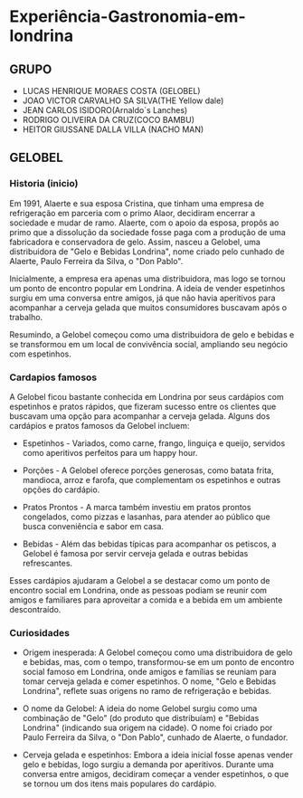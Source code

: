 # Experiência-Gastronomia-em-londrina
 ## GRUPO
 * LUCAS HENRIQUE MORAES COSTA (GELOBEL)
 * JOAO VICTOR CARVALHO SA SILVA(THE Yellow dale)
 * JEAN CARLOS ISIDORO(Arnaldo`s Lanches)
 * RODRIGO OLIVEIRA DA CRUZ(COCO BAMBU)
 * HEITOR GIUSSANE DALLA VILLA (NACHO MAN) 

 ## GELOBEL

 ### Historia (inicio)
  
  Em 1991, Alaerte e sua esposa Cristina, que tinham uma empresa de refrigeração em parceria com o primo 
  Alaor, decidiram encerrar a sociedade e mudar de ramo. Alaerte, com o apoio da esposa, propôs ao primo que a 
  dissolução da sociedade fosse paga com a produção de uma fabricadora e conservadora de gelo. Assim, nasceu a 
  Gelobel, uma distribuidora de "Gelo e Bebidas Londrina", nome criado pelo cunhado de Alaerte, Paulo Ferreira 
  da Silva, o "Don Pablo".


Inicialmente, a empresa era apenas uma distribuidora, mas logo se tornou um ponto de encontro popular em 
Londrina. A ideia de vender espetinhos surgiu em uma conversa entre amigos, já que não havia aperitivos para 
acompanhar a cerveja gelada que muitos consumidores buscavam após o trabalho.


Resumindo, a Gelobel começou como uma distribuidora de gelo e bebidas e se transformou em um local de 
convivência social, ampliando seu negócio com espetinhos.
### Cardapios famosos 

A Gelobel ficou bastante conhecida em Londrina por seus cardápios com espetinhos e pratos rápidos, que fizeram 
sucesso entre os clientes que buscavam uma opção para acompanhar a cerveja gelada. Alguns dos cardápios e 
pratos famosos da Gelobel incluem:


* Espetinhos - Variados, como carne, frango, linguiça e queijo, servidos como aperitivos perfeitos para um happy 
hour.


* Porções - A Gelobel oferece porções generosas, como batata frita, mandioca, arroz e farofa, que complementam 
os espetinhos e outras opções do cardápio.


* Pratos Prontos - A marca também investiu em pratos prontos congelados, como pizzas e lasanhas, para atender ao 
público que busca conveniência e sabor em casa.

* Bebidas - Além das bebidas típicas para acompanhar os petiscos, a Gelobel é famosa por servir cerveja gelada e 
outras bebidas refrescantes.

Esses cardápios ajudaram a Gelobel a se destacar como um ponto de encontro social em Londrina, onde as pessoas 
podiam se reunir com amigos e familiares para aproveitar a comida e a bebida em um ambiente descontraído.
### Curiosidades 

* Origem inesperada: A Gelobel começou como uma distribuidora de gelo e bebidas, mas, com o tempo, 
transformou-se em um ponto de encontro social famoso em Londrina, onde amigos e famílias se reuniam para tomar 
cerveja gelada e comer espetinhos. O nome, "Gelo e Bebidas Londrina", reflete suas origens no ramo de 
refrigeração e bebidas.

* O nome da Gelobel: A ideia do nome Gelobel surgiu como uma combinação de "Gelo" (do produto que distribuíam) 
e "Bebidas Londrina" (indicando sua origem na cidade). O nome foi criado por Paulo Ferreira da Silva, o "Don 
Pablo", cunhado de Alaerte, o fundador.

* Cerveja gelada e espetinhos: Embora a ideia inicial fosse apenas vender gelo e bebidas, logo surgiu a demanda por aperitivos. Durante uma conversa entre amigos, decidiram começar a vender espetinhos, o que se tornou um dos itens mais populares do cardápio.